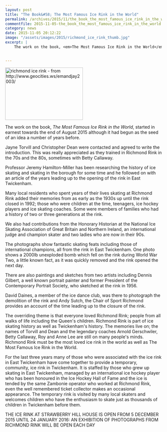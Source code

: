```yaml
---
layout: post
title: "The Book&#58; The Most Famous Ice Rink in the World"
permalink: /archives/2015/11/the_book_the_most_famous_ice_rink_in_the_world.html
commentfile: 2015-11-05-the_book_the_most_famous_ice_rink_in_the_world
category: news
date: 2015-11-05 20:12:22
image: "/assets/images/2015/richmond_ice_rink_thumb.jpg"
excerpt: |
    The work on the book, <em>The Most Famous Ice Rink in the World</em>, started in earnest towards the end of August 2015 although it had begun as the seed of an idea a number of years before.
    

---
```


<a href="/assets/images/2015/richmond_ice_rink.jpg" title="See larger version of - richmond ice rink - from http://www.geocities.ws/emandjay2003/"><img src="/assets/images/2015/richmond_ice_rink_thumb.jpg" width="250" height="168" alt="richmond ice rink - from http://www.geocities.ws/emandjay2003/" class="photo right" /></a>

The work on the book, <em>The Most Famous Ice Rink in the World</em>, started in earnest towards the end of August 2015 although it had begun as the seed of an idea a number of years before.

Jayne Torvill and Christopher Dean were contacted and agreed to write the introduction. This was really appreciated as they trained in Richmond Rink in the 70s and the 80s, sometimes with Betty Callaway.

Professor Jeremy Hamilton-Miller has been researching the history of ice skating and skating in the borough for some time and he followed on with an article of the years leading up to the opening of the rink in East Twickenham.

Many local residents who spent years of their lives skating at Richmond Rink added their memories from as early as the 1930s up until the rink closed in 1992; those who were children at the time, teenagers, ice hockey players and ice skating coaches. Some were members of families who had a history of two or three generations at the rink.

We also had contributions from the Honorary Historian at the National Ice Skating Association of Great Britain and Northern Ireland, an international judge and champion skater and two ladies who are now in their 90s.

The photographs show fantastic skating feats including those of international champions, all from the rink in East Twickenham. One photo shows a 2000lb unexploded bomb which fell on the rink during World War Two, a little known fact, as it was quickly removed and the rink opened the next day.

There are also paintings and sketches from two artists including Dennis Gilbert, a well known portrait painter and former President of the Contemporary Portrait Society, who sketched at the rink in 1956.

David Daines, a member of the ice dance club, was there to photograph the demolition of the rink and Andy Sutch, the Chair of Sport Richmond provides an account of the time leading up to the closure of the rink.

The overriding theme is that everyone loved Richmond Rink; people from all walks of life including the Queen's children. Richmond Rink is part of ice skating history as well as Twickenham's history. The memories live on; the names of Torvill and Dean and the legendary coaches Arnold Gerschwiler, Betty Callaway, Roy and Anne Lee are still on many people's minds. Richmond Rink must be the most loved ice rink in the world as well as The Most Famous Ice Rink in the World.

For the last three years many of those who were associated with the ice rink in East Twickenham have come together to provide a temporary, community, ice rink in Twickenham. It is staffed by those who grew up skating in East Twickenham, managed by an international ice hockey player who has been honoured in the Ice Hockey Hall of Fame and the ice is tended by the same Zambonie operator who worked at Richmond Rink, even the well remembered ticket collector makes an occasional appearance. The temporary rink is visited by many local skaters and welcomes children who have the enthusiasm to skate just as thousands of children in Twickenham before them.

THE ICE RINK AT STRAWBERRY HILL HOUSE IS OPEN FROM 5 DECEMBER 2015 UNTIL 24 JANUARY 2016: AN EXHIBITION OF PHOTOGRAPHS FROM RICHMOND RINK WILL BE OPEN EACH DAY
